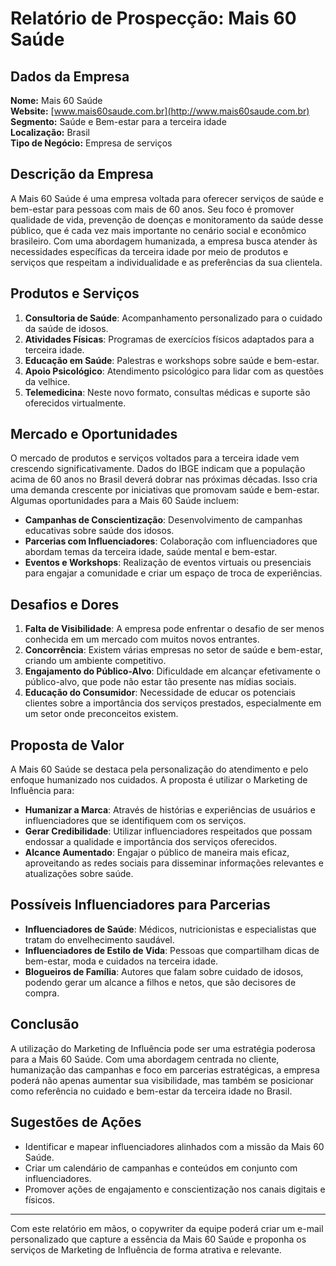 # Relatório de Prospecção: Mais 60 Saúde

## Dados da Empresa
**Nome:** Mais 60 Saúde  
**Website:** [www.mais60saude.com.br](http://www.mais60saude.com.br)  
**Segmento:** Saúde e Bem-estar para a terceira idade  
**Localização:** Brasil  
**Tipo de Negócio:** Empresa de serviços

## Descrição da Empresa

A Mais 60 Saúde é uma empresa voltada para oferecer serviços de saúde e bem-estar para pessoas com mais de 60 anos. Seu foco é promover qualidade de vida, prevenção de doenças e monitoramento da saúde desse público, que é cada vez mais importante no cenário social e econômico brasileiro. Com uma abordagem humanizada, a empresa busca atender às necessidades específicas da terceira idade por meio de produtos e serviços que respeitam a individualidade e as preferências da sua clientela.

## Produtos e Serviços

1. **Consultoria de Saúde**: Acompanhamento personalizado para o cuidado da saúde de idosos.
2. **Atividades Físicas**: Programas de exercícios físicos adaptados para a terceira idade.
3. **Educação em Saúde**: Palestras e workshops sobre saúde e bem-estar.
4. **Apoio Psicológico**: Atendimento psicológico para lidar com as questões da velhice.
5. **Telemedicina**: Neste novo formato, consultas médicas e suporte são oferecidos virtualmente.

## Mercado e Oportunidades

O mercado de produtos e serviços voltados para a terceira idade vem crescendo significativamente. Dados do IBGE indicam que a população acima de 60 anos no Brasil deverá dobrar nas próximas décadas. Isso cria uma demanda crescente por iniciativas que promovam saúde e bem-estar. Algumas oportunidades para a Mais 60 Saúde incluem:

- **Campanhas de Conscientização**: Desenvolvimento de campanhas educativas sobre saúde dos idosos.
- **Parcerias com Influenciadores**: Colaboração com influenciadores que abordam temas da terceira idade, saúde mental e bem-estar.
- **Eventos e Workshops**: Realização de eventos virtuais ou presenciais para engajar a comunidade e criar um espaço de troca de experiências.

## Desafios e Dores

1. **Falta de Visibilidade**: A empresa pode enfrentar o desafio de ser menos conhecida em um mercado com muitos novos entrantes.
2. **Concorrência**: Existem várias empresas no setor de saúde e bem-estar, criando um ambiente competitivo.
3. **Engajamento do Público-Alvo**: Dificuldade em alcançar efetivamente o público-alvo, que pode não estar tão presente nas mídias sociais.
4. **Educação do Consumidor**: Necessidade de educar os potenciais clientes sobre a importância dos serviços prestados, especialmente em um setor onde preconceitos existem.

## Proposta de Valor

A Mais 60 Saúde se destaca pela personalização do atendimento e pelo enfoque humanizado nos cuidados. A proposta é utilizar o Marketing de Influência para:

- **Humanizar a Marca**: Através de histórias e experiências de usuários e influenciadores que se identifiquem com os serviços.
- **Gerar Credibilidade**: Utilizar influenciadores respeitados que possam endossar a qualidade e importância dos serviços oferecidos.
- **Alcance Aumentado**: Engajar o público de maneira mais eficaz, aproveitando as redes sociais para disseminar informações relevantes e atualizações sobre saúde.

## Possíveis Influenciadores para Parcerias

- **Influenciadores de Saúde**: Médicos, nutricionistas e especialistas que tratam do envelhecimento saudável.
- **Influenciadores de Estilo de Vida**: Pessoas que compartilham dicas de bem-estar, moda e cuidados na terceira idade.
- **Blogueiros de Família**: Autores que falam sobre cuidado de idosos, podendo gerar um alcance a filhos e netos, que são decisores de compra.

## Conclusão

A utilização do Marketing de Influência pode ser uma estratégia poderosa para a Mais 60 Saúde. Com uma abordagem centrada no cliente, humanização das campanhas e foco em parcerias estratégicas, a empresa poderá não apenas aumentar sua visibilidade, mas também se posicionar como referência no cuidado e bem-estar da terceira idade no Brasil.

## Sugestões de Ações

- Identificar e mapear influenciadores alinhados com a missão da Mais 60 Saúde.
- Criar um calendário de campanhas e conteúdos em conjunto com influenciadores.
- Promover ações de engajamento e conscientização nos canais digitais e físicos. 

--- 

Com este relatório em mãos, o copywriter da equipe poderá criar um e-mail personalizado que capture a essência da Mais 60 Saúde e proponha os serviços de Marketing de Influência de forma atrativa e relevante.